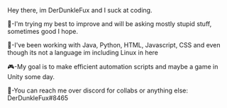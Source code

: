 Hey there, im DerDunkleFux and I suck at coding. 

💪-I'm trying my best to improve and will be asking mostly stupid stuff, sometimes good I hope.

🐍-I've been working with Java, Python, HTML, Javascript, CSS and even though its not a language im including Linux in here

🎮-My goal is to make efficient automation scripts and maybe a game in Unity some day.

👾-You can reach me over discord for collabs or anything else:
DerDunkleFux#8465

<!---
 DerDunkleFux/DerDunkleFux is a ✨ special ✨ repository because its `README.md` (this file) appears on your GitHub profile.
You can click the Preview link to take a look at your changes.
--->
